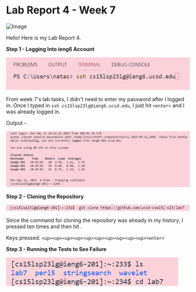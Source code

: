 # Lab Report 4 - Week 7

![Image]()

Hello! Here is my Lab Report 4.



**Step 1 - Logging Into ieng6 Account**

![Image](login.png)

From week 7's lab tasks, I didn't need to enter my password after I logged in. Once I typed in `ssh cs15lsp23lg@ieng6.ucsd.edu`, I just hit `<enter>` and I was already logged in.

Output - 

![Image](loginoutput.png)
  
**Step 2 - Cloning the Repository**
  
![Image](cloning.png)
  
Since the command for cloning the repository was already in my history, I pressed <up> ten times and then hit <enter>.
  
Keys pressed: `<up><up><up><up><up><up><up><up><up><up><enter>`

**Step 3 - Running the Tests to See Failure**
 
 ![Image](cdls.png)


